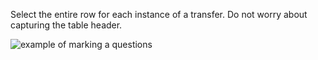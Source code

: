 Select the entire row for each instance of a transfer. Do not worry about capturing the table header. 

![example of marking a questions](assets/hs_transfer_ex.gif)